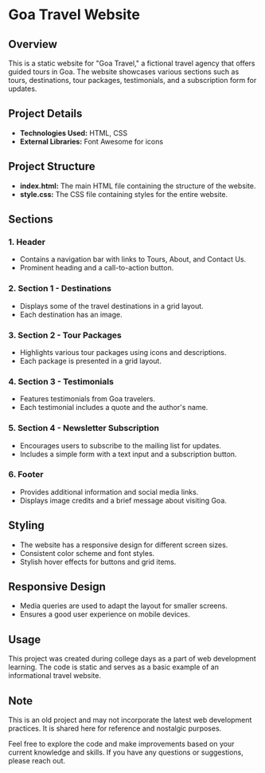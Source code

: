 # Goa Travel Website

## Overview

This is a static website for "Goa Travel," a fictional travel agency that offers guided tours in Goa. The website showcases various sections such as tours, destinations, tour packages, testimonials, and a subscription form for updates.

## Project Details

- **Technologies Used:** HTML, CSS
- **External Libraries:** Font Awesome for icons

## Project Structure

- **index.html:** The main HTML file containing the structure of the website.
- **style.css:** The CSS file containing styles for the entire website.

## Sections

### 1. Header

- Contains a navigation bar with links to Tours, About, and Contact Us.
- Prominent heading and a call-to-action button.

### 2. Section 1 - Destinations

- Displays some of the travel destinations in a grid layout.
- Each destination has an image.

### 3. Section 2 - Tour Packages

- Highlights various tour packages using icons and descriptions.
- Each package is presented in a grid layout.

### 4. Section 3 - Testimonials

- Features testimonials from Goa travelers.
- Each testimonial includes a quote and the author's name.

### 5. Section 4 - Newsletter Subscription

- Encourages users to subscribe to the mailing list for updates.
- Includes a simple form with a text input and a subscription button.

### 6. Footer

- Provides additional information and social media links.
- Displays image credits and a brief message about visiting Goa.

## Styling

- The website has a responsive design for different screen sizes.
- Consistent color scheme and font styles.
- Stylish hover effects for buttons and grid items.

## Responsive Design

- Media queries are used to adapt the layout for smaller screens.
- Ensures a good user experience on mobile devices.

## Usage

This project was created during college days as a part of web development learning. The code is static and serves as a basic example of an informational travel website.

## Note

This is an old project and may not incorporate the latest web development practices. It is shared here for reference and nostalgic purposes.

Feel free to explore the code and make improvements based on your current knowledge and skills. If you have any questions or suggestions, please reach out.
